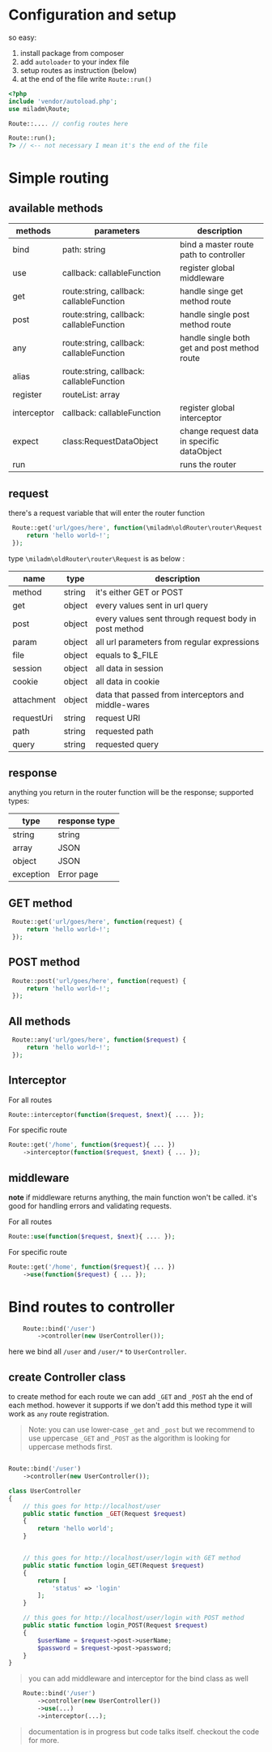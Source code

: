 # Configuration and setup

so easy:

1. install package from composer
1. add `autoloader` to your index file
1. setup routes as instruction (below)
1. at the end of the file write `Route::run()`

```php
<?php
include 'vendor/autoload.php';
use miladm\Route;

Route::.... // config routes here

Route::run();
?> // <-- not necessary I mean it's the end of the file
```

# Simple routing

## available methods

| methods     | parameters                               | description                                  |
| ----------- | ---------------------------------------- | -------------------------------------------- |
| bind        | path: string                             | bind a master route path to controller       |
| use         | callback: callableFunction               | register global middleware                   |
| get         | route:string, callback: callableFunction | handle singe get method route                |
| post        | route:string, callback: callableFunction | handle single post method route              |
| any         | route:string, callback: callableFunction | handle single both get and post method route |
| alias       | route:string, callback: callableFunction |                                              |
| register    | routeList: array                         |                                              |
| interceptor | callback: callableFunction               | register global interceptor                  |
| expect      | class:RequestDataObject                  | change request data in specific dataObject   |
| run         |                                          | runs the router                              |

## request

there's a request variable that will enter the router function

```php
 Route::get('url/goes/here', function(\miladm\oldRouter\router\Request request) {
     return 'hello world~!';
 });
```

type `\miladm\oldRouter\router\Request` is as below :

| name       | type   | description                                           |
| ---------- | ------ | ----------------------------------------------------- |
| method     | string | it's either GET or POST                               |
| get        | object | every values sent in url query                        |
| post       | object | every values sent through request body in post method |
| param      | object | all url parameters from regular expressions           |
| file       | object | equals to $\_FILE                                     |
| session    | object | all data in session                                   |
| cookie     | object | all data in cookie                                    |
| attachment | object | data that passed from interceptors and middle-wares   |
| requestUri | string | request URI                                           |
| path       | string | requested path                                        |
| query      | string | requested query                                       |

## response

anything you return in the router function will be the response;
supported types:

| type      | response type     |
| --------- | ----------------- |
| string    | string            |
| array     | JSON              |
| object    | JSON              |
| exception | Error page <HTML> |

## GET method

```php
 Route::get('url/goes/here', function(request) {
     return 'hello world~!';
 });
```

## POST method

```php
 Route::post('url/goes/here', function(request) {
     return 'hello world~!';
 });
```

## All methods

```php
 Route::any('url/goes/here', function($request) {
     return 'hello world~!';
 });
```

## Interceptor

For all routes

```php
Route::interceptor(function($request, $next){ .... });
```

For specific route

```php
Route::get('/home', function($request){ ... })
    ->interceptor(function($request, $next) { ... });
```

## middleware

**note** if middleware returns anything, the main function won't be called. it's good for handling errors and validating requests.

For all routes

```php
Route::use(function($request, $next){ .... });
```

For specific route

```php
Route::get('/home', function($request){ ... })
    ->use(function($request) { ... });
```

# Bind routes to controller

```php
    Route::bind('/user')
        ->controller(new UserController());
```

here we bind all `/user` and `/user/*` to `UserController`.

## create Controller class

to create method for each route we can add `_GET` and `_POST` ah the end of each method.
however it supports if we don't add this method type it will work as `any` route registration.

> Note: you can use lower-case `_get` and `_post` but we recommend to use uppercase `_GET` and `_POST` as the algorithm is looking for uppercase methods first.

```php

Route::bind('/user')
    ->controller(new UserController());

class UserController
{
    // this goes for http://localhost/user
    public static function _GET(Request $request)
    {
        return 'hello world';
    }


    // this goes for http://localhost/user/login with GET method
    public static function login_GET(Request $request)
    {
        return [
            'status' => 'login'
        ];
    }

    // this goes for http://localhost/user/login with POST method
    public static function login_POST(Request $request)
    {
        $userName = $request->post->userName;
        $password = $request->post->password;
    }
}
```

> you can add middleware and interceptor for the bind class as well

```php
    Route::bind('/user')
        ->controller(new UserController())
        ->use(...)
        ->interceptor(...);
```

> documentation is in progress but code talks itself. checkout the code for more.
